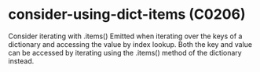 # consider-using-dict-items (C0206)

Consider iterating with .items() Emitted when iterating over the keys of
a dictionary and accessing the value by index lookup. Both the key and
value can be accessed by iterating using the .items() method of the
dictionary instead.
